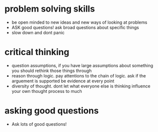 # problem solving skills
- be open minded to new ideas and new ways of looking at problems
- ASK good questions! ask broad questions about specific things
- slow down and dont panic
# critical thinking
- question assumptions, if you have large assumptions about something you should rethink those things through
- reason through logic. pay attentions to the chain of logic. ask if the arguement is supported be evidence at every point
- diversity of thought. dont let what everyone else is thinking influence your own thought process to much
# asking good questions 
- Ask lots of good questions!
